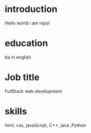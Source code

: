 # introduction

Hello world i am nipol

# education

ba in english

# Job title

FullStack web development

# skills

html, css, javaScript,
C++, java ,Python
